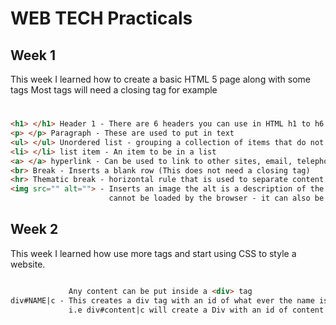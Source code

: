 # WEB TECH Practicals

## Week 1

This week I learned how to create a basic HTML 5 page along with some tags
Most tags will need a closing tag for example <h1> </h1>

```html
<h1> </h1> Header 1 - There are 6 headers you can use in HTML h1 to h6
<p> </p> Paragraph - These are used to put in text
<ul> </ul> Unordered list - grouping a collection of items that do not have a numerical ordering (Bullet Points)
<li> </li> list item - An item to be in a list
<a> </a> hyperlink - Can be used to link to other sites, email, telephone numbers ect
<br> Break - Inserts a blank row (This does not need a closing tag)
<hr> Thematic break - horizontal rule that is used to separate content (Inserts a line in the page)
<img src="" alt=""> - Inserts an image the alt is a description of the image (This will be displayed if the image 
                      cannot be loaded by the browser - it can also be used to read out what the image is)
```

## Week 2

This week I learned how use more tags and start using CSS to style a website.

```html

             Any content can be put inside a <div> tag
div#NAME|c - This creates a div tag with an id of what ever the name is and with creates a closing comment with the name 
             i.e div#content|c will create a Div with an id of content and a closing comment of content (The |c creates the closing comment)
```
